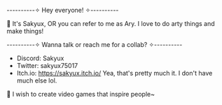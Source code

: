 ----------✧ Hey everyone! ✧----------

👋 It's Sakyux, OR you can refer to me as Ary. I love to do arty things and make things!

----------✧ Wanna talk or reach me for a collab? ✧----------
- Discord: Sakyux
- Twitter: sakyux75017
- Itch.io: https://sakyux.itch.io/
Yea, that's pretty much it. I don't have much else lol.

💞 I wish to create video games that inspire people~
